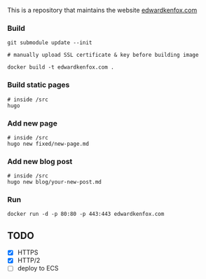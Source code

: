 This is a repository that maintains the website [edwardkenfox.com](http://edwardkenfox.com)

### Build

```
git submodule update --init

# manually upload SSL certificate & key before building image

docker build -t edwardkenfox.com .
```

### Build static pages

```
# inside /src
hugo
```

### Add new page

```
# inside /src
hugo new fixed/new-page.md
```

### Add new blog post

```
# inside /src
hugo new blog/your-new-post.md
```

### Run

```
docker run -d -p 80:80 -p 443:443 edwardkenfox.com
```

## TODO

- [x] HTTPS
- [x] HTTP/2
- [ ] deploy to ECS
